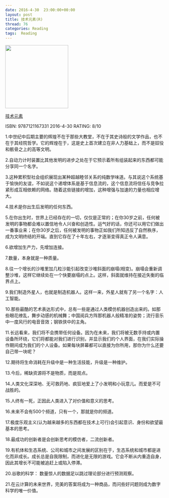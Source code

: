 ```yaml
---
date: 2016-4-30	 23:00:00+00:00
layout: post
title: 技术元素(R)
thread: 76
categories: Reading
tags:  Reading
---
```


<img src="https://images-cn.ssl-images-amazon.com/images/I/51KwGvB8ecL.jpg" width="200" />

[技术元素](https://www.amazon.cn/%E6%8A%80%E6%9C%AF%E5%85%83%E7%B4%A0-%E5%87%AF%E6%96%87%E2%80%A2%E5%87%AF%E5%88%A9/dp/B007UWX814/ref=sr_1_1?ie=UTF8&qid=1462021086&sr=8-1&keywords=%E6%8A%80%E6%9C%AF%E5%85%83%E7%B4%A0)

ISBN: 9787121167331  2016-4-30 RATING: 8/10

1.中世纪中后期主要的辉煌不在于那些大教堂，不在于其史诗般的文学作品，也不在于其经院哲学。它的辉煌在于，这是史上首次建立在非人力基础上，而不是奴役和骸骨之上的高等文明。

2.自动力计时装置比其他发明的进步之处在于它预示着所有组装起来的东西都可能分享同一个名字。

3.这种累积型社会组织展现出某种超越睦邻关系的纯数学味道。与其说这个系统基于愉快的友谊，不如说这个递增体系是基于信息流的，这个信息流将信任与竞争拉紧形成互相依赖的网络。随着这些链接的增加，这种增强与加速的力量也相应增大。

4.技术是你出生后发明的任何东西。

5.在你出生时，世界上已经存在的一切，仅仅是正常的；在你30岁之前，任何被发明的事物都会难以置信地令人兴奋和创造性。运气好的话，你还可以用它们做出一番事业来；在你30岁之后，任何被发明的事物正如我们所知违反了自然秩序，成为文明终结的开端。直到它存在了十年左右，才逐渐变得真正令人满意。

6.欲增加生产力，先增加连接。

7.数量，本身就是一种质量。

8.往一个增长的沙堆里加几粒沙能引起改变沙堆斜面的崩塌(相变)。崩塌会重新调整沙堆，这样它继续处在一个快要崩塌的点上。这样，斜面就维持在接近失衡的临界点上。

9.我们制造外星人，也就是制造机器人。这样一来，外星人就有了另一个名字：人工智能。

10.那些最酷的艺术表达形式中，总有一些是通过人类模仿机器创造出来的。如那些眼花缭乱，舞步动感的机械舞；中国阅兵方阵那机器人般精准的姿势；流行音乐中一度风行的电音音效；钢铁侠中的主角。

11.长远看来，我们将不会携带任何设备。因为在未来，我们将被无数手持或内置设备所环绕，它们将都能对我们进行识别，并显示我们的个人界面，在我们实际操作期间成为我们的个人设备。如果每块屏幕都可以直接为你所用，那你为什么还要自己带一块呢？

12.期待将生命消耗在升级中是一种生活技能，升级是一种维护。

13.今后，稀缺资源将不是物质，而是观点。

14.人类文化深深地、无可救药地、疯狂地爱上了小发明和小玩意儿。而爱是不可战胜的。

15.人终有一死，正因此人类进入了对价值和意义的思考。

16.未来不会有500个频道，只有一个，那就是你的频道。

17.极度乐观主义(认为越来越多的东西都在技术上可行)会引起意识、身份和欲望最基本的思考。

18.最成功的创新者是会创新思考的模仿者，二流创新者。

19.有机体和生态系统、公司和城市之间发展的区别在于，生态系统和城市都是进化而非成长。成长总是自我限制，而进化是无限的游戏。它会不断从内重造自身，因此其增长不可能被追赶上或陷入停滞。

20.谷歌的科学： 数量惊人的数据足以跳过理论部分进行预测观察。

21.在云计算的未来世界，完美的答案将成为一种商品，而问些好问题则成为数字科学的唯一价值。

